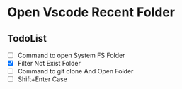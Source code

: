 # Open Vscode Recent Folder 


## TodoList

- [ ] Command to open System FS Folder
- [x] Filter Not Exist Folder
- [ ] Command to git clone And Open Folder
- [ ] Shift+Enter Case